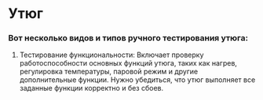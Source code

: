 # Утюг
### Вот несколько видов и типов ручного тестирования утюга:
1. Тестирование функциональности: Включает проверку работоспособности основных функций утюга, таких как нагрев, регулировка температуры, паровой режим и другие дополнительные функции. Нужно убедиться, что утюг выполняет все заданные функции корректно и без сбоев. 
